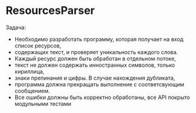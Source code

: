 # ResourcesParser
Задача:
 * Необходимо разработать программу, которая получает на вход список ресурсов,
 * содержащих текст, и проверяет уникальность каждого слова.
 * Каждый ресурс должен быть обработан в отдельном потоке,
 * текст не должен содержать инностранных символов, только кириллица,
 * знаки препинания и цифры. В случае нахождения дубликата,
 * программа должна прекращать выполнение с соответсвующим сообщением.
 * Все ошибки должны быть корректно обработаны, все API покрыто модульными тестами
